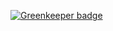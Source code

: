 
[![Greenkeeper badge](https://badges.greenkeeper.io/CheshireSwift/card-autofite.svg)](https://greenkeeper.io/)

